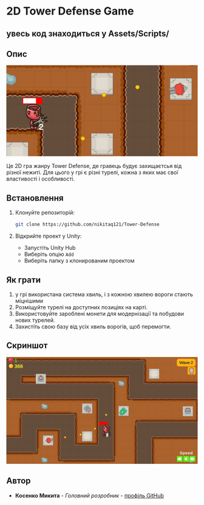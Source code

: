 # 2D Tower Defense Game

## увесь код знаходиться у Assets/Scripts/

## Опис

![Game Screenshot](https://github.com/nikitaq121/Tower-Defense/blob/main/gamescreen.jpg)

Це 2D гра жанру Tower Defense, де гравець будує захищаєтсья від різної нежиті. Для цього у грі є різні турелі, кожна з яких має свої властивості і особливості.

## Встановлення

1. Клонуйте репозиторій:
    ```bash
    git clone https://github.com/nikitaq121/Tower-Defense
    ```

2. Відкрийте проект у Unity:
    - Запустіть Unity Hub
    - Виберіть опцію `Add`
    - Виберіть папку з клонированим проектом

## Як грати

1. у грі використана система хвиль, і з кожною хвилею вороги стають міцнішими
2. Розміщуйте турелі на доступних позиціях на карті.
4. Використовуйте зароблені монети для модернізації  та побудови нових турелей.
5. Захистіть свою базу від усіх хвиль ворогів, щоб перемогти.

## Скриншот

![Game Screenshot](https://github.com/nikitaq121/Tower-Defense/blob/main/screen2.jpg)

## Автор

- **Косенко Микита** - *Головний розробник* - [профіль GitHub](https://github.com/nikitaq121)

